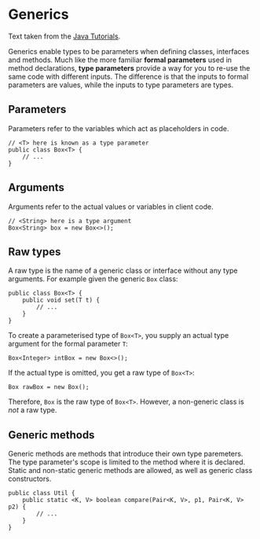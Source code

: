 # Generics

Text taken from the [Java Tutorials](https://docs.oracle.com/javase/tutorial/java/generics/index.html).

Generics enable types to be parameters when defining classes, interfaces and methods. Much like the more familiar
**formal parameters** used in method declarations, **type parameters** provide a way for you to re-use the same code
with different inputs. The difference is that the inputs to formal parameters are values, while the inputs to type
parameters are types.

## Parameters

Parameters refer to the variables which act as placeholders in code.

```
// <T> here is known as a type parameter
public class Box<T> {
    // ...
}
```

## Arguments

Arguments refer to the actual values or variables in client code.

```
// <String> here is a type argument
Box<String> box = new Box<>();
```

## Raw types

A raw type is the name of a generic class or interface without any type arguments. For example given the generic `Box`
class:

```
public class Box<T> {
    public void set(T t) {
        // ...
    }
}
```

To create a parameterised type of ```Box<T>```, you supply an actual type argument for the formal parameter `T`:

```
Box<Integer> intBox = new Box<>();
```

If the actual type is omitted, you get a raw type of `Box<T>`:

```
Box rawBox = new Box();
```

Therefore, `Box` is the raw type of `Box<T>`. However, a non-generic class is _not_ a raw type.

## Generic methods

Generic methods are methods that introduce their own type paremeters. The type parameter's scope is limited to the
method where it is declared. Static and non-static generic methods are allowed, as well as generic class constructors.

```
public class Util {
    public static <K, V> boolean compare(Pair<K, V>, p1, Pair<K, V> p2) {
        // ...
    }
}
```
